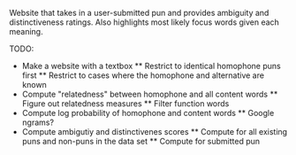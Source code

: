 Website that takes in a user-submitted pun and provides ambiguity and distinctiveness ratings.
Also highlights most likely focus words given each meaning.

TODO:
* Make a website with a textbox
	** Restrict to identical homophone puns first
	** Restrict to cases where the homophone and alternative are known
* Compute "relatedness" between homophone and all content words
	** Figure out relatedness measures
	** Filter function words
* Compute log probability of homophone and content words
	** Google ngrams?
* Compute ambigutiy and distinctivenes scores
	** Compute for all existing puns and non-puns in the data set
	** Compute for submitted pun

